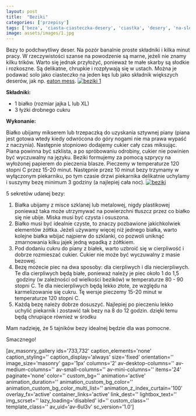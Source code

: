 ```yaml
---
layout: post
title:  "Beziki"
categories: ['przepisy']
tags: ['beza', 'ciasta-ciasteczka-desery', 'ciastka', 'desery', 'na-slodko', 'przepisy']
image: assets/images/1.jpg
---
```

Bezy to podchwytliwy deser. Na pozór banalnie proste składniki i kilka minut pracy. W rzeczywistości szanse na powodzenie są marne, jeżeli nie znamy kilku trików. Warto się jednak przyłożyć, ponieważ te małe skarby są słodkie i rozkoszne. Są delikatne, chrupkie i rozpływają się w ustach. Można je podawać solo jako ciasteczko na jeden kęs lub jako składnik większych deserów, jak np. [eaton mess](https://kobietazesmakiem.pl/eaton-mess/).
[![beziki 1](http://kobieta-ze-smakiem.pl/wp-content/uploads/2015/04/beziki-11-225x300.jpg)](http://kobieta-ze-smakiem.pl/wp-content/uploads/2015/04/beziki-11.jpg)



**Składniki:**


* 1 białko (rozmiar jajka L lub XL)
* 3 łyżki drobnego cukru


**Wykonanie:**

Białko ubijamy mikserem lub trzepaczką do uzyskania sztywnej piany (piana jest gotowa wtedy kiedy odwrócona do góry nogami nie ma prawa wypaść z naczynia). Następnie stopniowo dodajemy cukier cały czas miksując. Piana powinna być szklista, a po spróbowaniu odrobiny, cukier nie powinien być wyczuwalny na języku. Beziki formujemy za pomocą szprycy na wyłożonej papierem do pieczenia blasze. Pieczemy w temperaturze 120 stopni C przez 15-20 minut. Następnie przez 10 minut bezy trzymamy w wyłączonym piekarniku, po tym czasie drzwi piekarnika delikatnie uchylamy i suszymy bezę minimum 3 godziny (a najlepiej cała noc).
[![beziki](http://kobieta-ze-smakiem.pl/wp-content/uploads/2015/04/beziki1-300x225.jpg)](http://kobieta-ze-smakiem.pl/wp-content/uploads/2015/04/beziki1.jpg)


5 sekretów udanej bezy:


1. Białka ubijamy z misce szklanej lub metalowej, nigdy plastikowej ponieważ taka może utrzymywać na powierzchni tłuszcz przez co białko się nie ubije. Miska musi być czysta i osuszona.
2. Białko musi być idealnie czyste, to znaczy pozbawione jakichkolwiek elementów żółtka. Jeżeli używamy więcej niż jednego białka, warto kolejne białka wbijać najpierw do szklanki, co pozwoli uniknąć zmarnowania kilku jajek jedną wpadką z żółtkiem.
3. Pod dodaniu cukru do piany z białek, warto uzbroić się w cierpliwość i dobrze rozmieszać cukier. Cukier nie może być wyczuwalny z masie bezowej.
4. Bezę możecie piec na dwa sposoby: dla cierpliwych i dla niecierpliwych. Te dla cierpliwych będą białe, ponieważ należy je piec około 1 do 1,5  godziny (w zależności od wielkości bezików) w temperaturze 80 - 90 stopni C. Te dla niecierpliwych będą lekko złote, ze względu na karmelizowanie się cukru. Tę wersje pieczemy 15-20 minut w temperaturze 120 stopni C.
5. Każdą bezę należy dobrze dosuszyć. Najlepiej po pieczeniu lekko uchylić piekarnik i zostawić tak bezy na 8 do 12 godzin. dzięki temu będą chrupiące również w środku


Mam nadzieję, że 5 tajników bezy idealnej będzie dla was pomocne.

Smacznego!

[av\_masonry\_gallery ids='733,732' caption\_elements='none' caption\_styling='' caption\_display='always' size='fixed' orientation='' image\_size='masonry' gap='1px' columns='2' av-desktop-columns='' av-medium-columns='' av-small-columns='' av-mini-columns='' items='24' paginate='none' color='' custom\_bg='' animation='active' animation\_duration='' animation\_custom\_bg\_color='' animation\_custom\_bg\_color\_multi\_list='' animation\_z\_index\_curtain='100' overlay\_fx='active' container\_links='active' link\_dest='' lightbox\_text='' img\_scrset='' lazy\_loading='disabled' id='' custom\_class='' template\_class='' av\_uid='av-6ul3v' sc\_version='1.0']
    